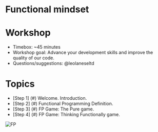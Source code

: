 
# Functional mindset

# Workshop
  * Timebox: ~45 minutes
  * Workshop goal: Advance your development skills and improve the quality of our code.
  * Questions/suggestions: @leolaneseltd

# Topics
  * [Step 1] (#) Welcome. Introduction.
  * [Step 2] (#) Functional Programming Definition.
  * [Step 3] (#) FP Game: The Pure game.
  * [Step 4] (#) FP Game: Thinking Functionally game.
  
![FP](https://raw.githubusercontent.com/leolanese/FP/master/FP.png)
